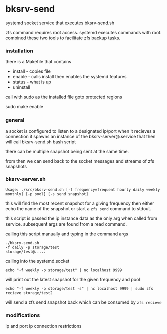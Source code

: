 # bksrv-send

systemd socket service that executes bksrv-send.sh

zfs command requires root access. systemd executes commands with root.
combined these two tools to facilitate zfs backup tasks.

### installation

there is a Makefile that contains
* install - copies file
* enable - calls install then enables the systemd features
* status - what is up
* uninstall

call with sudo as the installed file goto protected regions

sudo make enable


### general

a socket is configured to listen to a designated ip/port
when it recieves a connection it spawns an instance of the bksrv-server@.service
that then will call bksrv-send.sh bash script

there can be multiple snapshot being sent at the same time.

from then we can send back to the socket messages and streams of zfs snapshots

### bksrv-server.sh

`Usage: ./src/bksrv-send.sh [-f frequency=frequent hourly daily weekly monthly] [-p pool] [-s send snapshot]`

this will find the most recent snapshot for a giving frequency
then either echo the name of the snapshot or start a `zfs send` command to stdout.

this script is passed the ip instance data as the only arg when called from service.
subsequent args are found from a read command.


calling this script manually and typing in the command args
```
./bksrv-send.sh
-f daily -p storage/test
storage/test@.....
```

calling into the systemd.socket

`echo "-f weekly -p storage/test" | nc localhost 9999`

will print out the latest snapshot for the given frequency and pool

`echo "-f weekly -p storage/test -s" | nc localhost 9999 | sudo zfs recieve storage/test2`

will send a zfs send snapshot back which can be consumed by `zfs recieve`

### modifications

ip and port
ip connection restrictions




